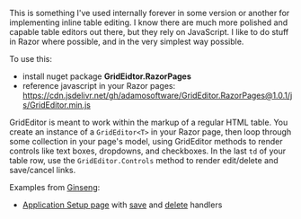This is something I've used internally forever in some version or another for implementing inline table editing. I know there are much more polished and capable table editors out there, but they rely on JavaScript. I like to do stuff in Razor where possible, and in the very simplest way possible.

To use this:
- install nuget package **GridEidtor.RazorPages**
- reference javascript in your Razor pages: https://cdn.jsdelivr.net/gh/adamosoftware/GridEditor.RazorPages@1.0.1/js/GridEditor.min.js

GridEditor is meant to work within the markup of a regular HTML table. You create an instance of a `GridEditor<T>` in your Razor page, then loop through some collection in your page's model, using GridEditor methods to render controls like text boxes, dropdowns, and checkboxes. In the last `td` of your table row, use the `GridEditor.Controls` method to render edit/delete and save/cancel links.

Examples from [Ginseng](https://github.com/adamosoftware/Ginseng8):
- [Application Setup page](https://github.com/adamosoftware/Ginseng8/blob/master/Ginseng8.Mvc/Pages/Setup/Applications.cshtml) with [save](https://github.com/adamosoftware/Ginseng8/blob/master/Ginseng8.Mvc/Pages/Setup/Activities.cshtml.cs#L32) and [delete](https://github.com/adamosoftware/Ginseng8/blob/master/Ginseng8.Mvc/Pages/Setup/Activities.cshtml.cs#L39) handlers
